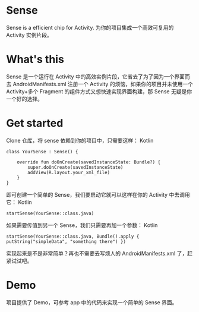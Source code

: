 # Sense
Sense is a efficient chip for Activity.
为你的项目集成一个高效可复用的 Activity 实例片段。
# What's this
Sense 是一个运行在 Activity 中的高效实例片段，它省去了为了因为一个界面而去 AndroidManifests.xml 注册一个 Activity 的烦恼，如果你的项目并未使用一个 Activity+多个 Fragment 的组件方式又想快速实现界面构建，那 Sense 无疑是你一个好的选择。
# Get started
Clone 仓库，将 sense 依赖到你的项目中，只需要这样：
Kotlin
```
class YourSense : Sense() {

    override fun doOnCreate(savedInstanceState: Bundle?) {
        super.doOnCreate(savedInstanceState)
        addView(R.layout.your_xml_file)
    }
}
```
即可创建一个简单的 Sense，我们要启动它就可以这样在你的 Activity 中去调用它：
Kotlin
```
startSense(YourSense::class.java)
```
如果需要传值到另一个 Sense，我们只需要再加一个参数：
Kotlin
```
startSense(YourSense::class.java, Bundle().apply { putString("simpleData", "something there") })
```
实现起来是不是非常简单？再也不需要去写烦人的 AndroidManifests.xml 了，赶紧试试吧。
# Demo
项目提供了 Demo，可参考 app 中的代码来实现一个简单的 Sense 界面。

